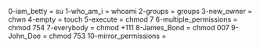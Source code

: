 0-iam_betty = su
1-who_am_i = whoami
2-groups = groups
3-new_owner = chwn
4-empty = touch
5-execute = chmod 7
6-multiple_permissions = chmod 754
7-everybody = chmod +111
8-James_Bond = chmod 007
9-John_Doe = chmod 753
10-mirror_permissions =
